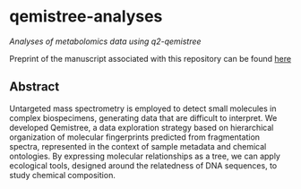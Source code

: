 # qemistree-analyses
_Analyses of metabolomics data using q2-qemistree_

Preprint of the manuscript associated with this repository can be found [here](https://www.biorxiv.org/content/10.1101/2020.05.04.077636v1)

## Abstract
Untargeted mass spectrometry is employed to detect small molecules in complex biospecimens, generating data that are difficult to interpret. We developed Qemistree, a data exploration strategy based on hierarchical organization of molecular fingerprints predicted from fragmentation spectra, represented in the context of sample metadata and chemical ontologies. By expressing molecular relationships as a tree, we can apply ecological tools, designed around the relatedness of DNA sequences, to study chemical composition.
